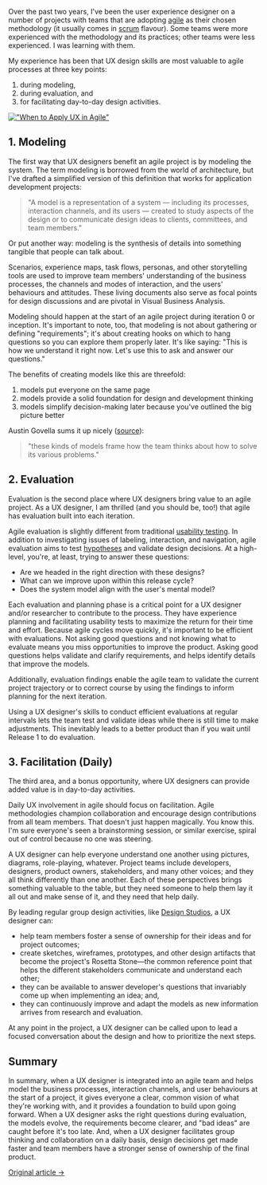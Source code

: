 Over the past two years, I've been the user experience designer on a number of projects with teams that are adopting [agile](http://en.wikipedia.org/wiki/Agile_software_development) as their chosen methodology (it usually comes in [scrum](http://en.wikipedia.org/wiki/Scrum_&#40;development&#41;) flavour). Some teams were more experienced with the methodology and its practices; other teams were less experienced. I was learning with them.

My experience has been that UX design skills are most valuable to agile processes at three key points:

1. during modeling,
2. during evaluation, and
3. for facilitating day-to-day design activities.

[!["When to Apply UX in Agile"](https://farm9.staticflickr.com/8506/8494392743_2bc86b4025_z.jpg)](http://www.flickr.com/photos/nform/8494392743/ "When to Apply UX in Agile by nform, on Flickr")

## 1. Modeling

The first way that UX designers benefit an agile project is by modeling the system. The term modeling is borrowed from the world of architecture, but I've drafted a simplified version of this definition that works for application development projects:

> "A model is a representation of a system &mdash; including its processes, interaction channels, and its users &mdash; created to study aspects of the design or to communicate design ideas to clients, committees, and team members."

Or put another way: modeling is the synthesis of details into something tangible that people can talk about.

Scenarios, experience maps, task flows, personas, and other storytelling tools are used to improve team members' understanding of the business processes, the channels and modes of interaction, and the users' behaviours and attitudes. These living documents also serve as focal points for design discussions and are pivotal in Visual Business Analysis.

Modeling should happen at the start of an agile project during iteration 0 or inception. It's important to note, too, that modeling is not about gathering or defining "requirements"; it's about creating hooks on which to hang questions so you can explore them properly later. It's like saying: "This is how we understand it right now. Let's use this to ask and answer our questions."

The benefits of creating models like this are threefold:

1. models put everyone on the same page
2. models provide a solid foundation for design and development thinking
3. models simplify decision-making later because you've outlined the big picture better

Austin Govella sums it up nicely ([source](http://thinkingandmaking.com/ux-lab/93/agile-ux-six-strategies-for-more-agile-user-experience)):

> "these kinds of models frame how the team thinks about how to solve its various problems."

## 2. Evaluation

Evaluation is the second place where UX designers bring value to an agile project. As a UX designer, I am thrilled (and you should be, too!) that agile has evaluation built into each iteration.

Agile evaluation is slightly different from traditional [usability testing](http://nform.com/cards/usability-testing). In addition to investigating issues of labeling, interaction, and navigation, agile evaluation aims to test [hypotheses](http://vimeo.com/38132933) and validate design decisions. At a high-level, you're, at least, trying to answer these questions:

- Are we headed in the right direction with these designs?
- What can we improve upon within this release cycle?
- Does the system model align with the user's mental model?

Each evaluation and planning phase is a critical point for a UX designer and/or researcher to contribute to the process. They have experience planning and facilitating usability tests to maximize the return for their time and effort. Because agile cycles move quickly, it's important to be efficient with evaluations. Not asking good questions and not knowing what to evaluate means you miss opportunities to improve the product. Asking good questions helps validate and clarify requirements, and helps identify details that improve the models.

Additionally, evaluation findings enable the agile team to validate the current project trajectory or to correct course by using the findings to inform planning for the next iteration.

Using a UX designer's skills to conduct efficient evaluations at regular intervals lets the team test and validate ideas while there is still time to make adjustments. This inevitably leads to a better product than if you wait until Release 1 to do evaluation.

## 3. Facilitation (Daily)

The third area, and a bonus opportunity, where UX designers can provide added value is in day-to-day activities.

Daily UX involvement in agile should focus on facilitation. Agile methodologies champion collaboration and encourage design contributions from all team members. That doesn't just happen magically. You know this. I'm sure everyone's seen a brainstorming session, or similar exercise, spiral out of control because no one was steering.

A UX designer can help everyone understand one another using pictures, diagrams, role-playing, whatever. Project teams include developers, designers, product owners, stakeholders, and many other voices; and they all think differently than one another. Each of these perspectives brings something valuable to the table, but they need someone to help them lay it all out and make sense of it, and they need that help daily.

By leading regular group design activities, like [Design Studios](http://vimeo.com/37861987), a UX designer can:

- help team members foster a sense of ownership for their ideas and for project outcomes;
- create sketches, wireframes, prototypes, and other design artifacts that become the project's Rosetta Stone—the common reference point that helps the different stakeholders communicate and understand each other;
- they can be available to answer developer's questions that invariably come up when implementing an idea; and,
- they can continuously improve and adapt the models as new information arrives from research and evaluation.

At any point in the project, a UX designer can be called upon to lead a focused conversation about the design and how to prioritize the next steps.

## Summary

In summary, when a UX designer is integrated into an agile team and helps model the business processes, interaction channels, and user behaviours at the start of a project, it gives everyone a clear, common vision of what they're working with, and it provides a foundation to build upon going forward. When a UX designer asks the right questions during evaluation, the models evolve, the requirements become clearer, and "bad ideas" are caught before it's too late. And, when a UX designer facilitates group thinking and collaboration on a daily basis, design decisions get made faster and team members have a stronger sense of ownership of the final product.

[Original article &rarr;](http://nform.com/blog/2013/02/when-to-apply-ux-effort-in-agile/)